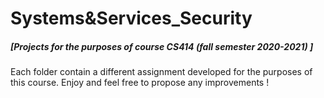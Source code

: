 # Systems&Services_Security
##### [Projects for the purposes of course CS414 (fall semester 2020-2021) ]
###
Each folder contain a different assignment developed for the purposes of
this course.
Enjoy and feel free to propose any improvements !
